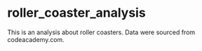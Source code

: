 # roller_coaster_analysis

This is an analysis about roller coasters. Data were sourced from codeacademy.com.
